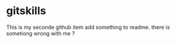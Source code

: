 # gitskills
This is my seconde github item
 add something to readme.
there is sometiong wrong with me ?
